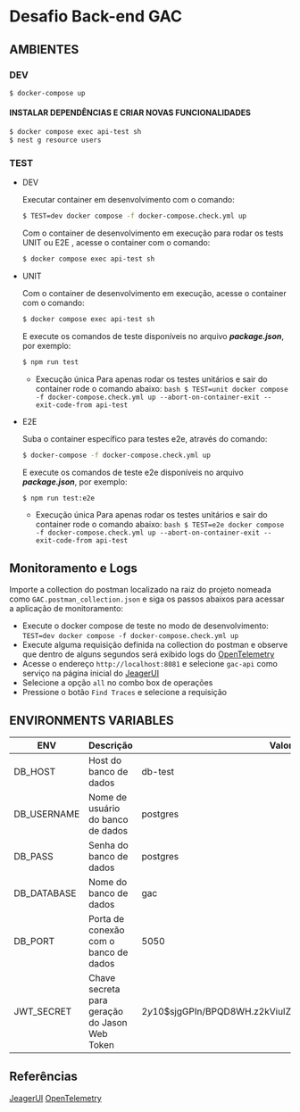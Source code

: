 # Desafio Back-end GAC

## AMBIENTES

### DEV

    $ docker-compose up

#### INSTALAR DEPENDÊNCIAS E CRIAR NOVAS FUNCIONALIDADES

```bash
$ docker compose exec api-test sh
$ nest g resource users
```

### TEST

- DEV

  Executar container em desenvolvimento com o comando:

  ```bash
  $ TEST=dev docker compose -f docker-compose.check.yml up
  ```

  Com o container de desenvolvimento em execução para rodar os tests UNIT ou E2E , acesse o container com o comando:

  ```bash
  $ docker compose exec api-test sh
  ```

- UNIT

  Com o container de desenvolvimento em execução, acesse o container com o comando:

  ```bash
  $ docker compose exec api-test sh
  ```

  E execute os comandos de teste disponíveis no arquivo **_package.json_**, por exemplo:

  ```bash
  $ npm run test
  ```

  - Execução única
    Para apenas rodar os testes unitários e sair do container rode o comando abaixo:
    `bash
$ TEST=unit docker compose -f docker-compose.check.yml up --abort-on-container-exit --exit-code-from api-test
`

- E2E

  Suba o container específico para testes e2e, através do comando:

  ```bash
  $ docker-compose -f docker-compose.check.yml up
  ```

  E execute os comandos de teste e2e disponíveis no arquivo **_package.json_**, por exemplo:

  ```bash
  $ npm run test:e2e
  ```

  - Execução única
    Para apenas rodar os testes unitários e sair do container rode o comando abaixo:
    `bash
$ TEST=e2e docker compose -f docker-compose.check.yml up --abort-on-container-exit --exit-code-from api-test
`

## Monitoramento e Logs

Importe a collection do postman localizado na raiz do projeto nomeada como `GAC.postman_collection.json` e siga os passos abaixos para acessar a aplicação de monitoramento:

- Execute o docker compose de teste no modo de desenvolvimento: `TEST=dev docker compose -f docker-compose.check.yml up`
- Execute alguma requisição definida na collection do postman e observe que dentro de alguns segundos será exibido logs do [OpenTelemetry](https://opentelemetry.io/docs/getting-started/dev/)
- Acesse o endereço `http://localhost:8081` e selecione `gac-api` como serviço na página inicial do [JeagerUI](https://www.jaegertracing.io/docs/2.5/getting-started/)
- Selecione a opção `all` no combo box de operações
- Pressione o botão `Find Traces` e selecione a requisição

## ENVIRONMENTS VARIABLES

| ENV         | Descrição                                     | Valor Padrão                                                 |
| ----------- | --------------------------------------------- | ------------------------------------------------------------ |
| DB_HOST     | Host do banco de dados                        | db-test                                                      |
| DB_USERNAME | Nome de usuário do banco de dados             | postgres                                                     |
| DB_PASS     | Senha do banco de dados                       | postgres                                                     |
| DB_DATABASE | Nome do banco de dados                        | gac                                                          |
| DB_PORT     | Porta de conexão com o banco de dados         | 5050                                                         |
| JWT_SECRET  | Chave secreta para geração do Jason Web Token | $2y$10$sjgGPIn/BPQD8WH.z2kViuIZtEgLEqYyFUEVK3AC6hNA.y0TXmSE2 |

## Referências

[JeagerUI](https://www.jaegertracing.io/docs/2.5/getting-started/)
[OpenTelemetry](https://opentelemetry.io/docs/getting-started/dev/)
